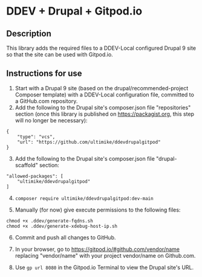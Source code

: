# DDEV + Drupal + Gitpod.io

## Description

This library adds the required files to a DDEV-Local configured Drupal 9 site so that the site can be used with Gitpod.io.

## Instructions for use

1.  Start with a Drupal 9 site (based on the drupal/recommended-project Composer template) with a DDEV-Local configuration file, committed to a GitHub.com repository. 
2.  Add the following to the Drupal site's composer.json file "repositories" section (once this library is published on https://packagist.org, this step will no longer be necessary):

```
{
    "type": "vcs",
    "url": "https://github.com/ultimike/ddevdrupalgitpod"
}
```

3.  Add the following to the Drupal site's composer.json file "drupal-scaffold" section:

```
"allowed-packages": [
    "ultimike/ddevdrupalgitpod"
]
```

4.  `composer require ultimike/ddevdrupalgitpod:dev-main`

5.  Manually (for now) give execute permissions to the following files:

```
chmod +x .ddev/generate-fqdns.sh
chmod +x .ddev/generate-xdebug-host-ip.sh
```

6.  Commit and push all changes to GitHub.

7.  In your browser, go to https://gitpod.io/#github.com/vendor/name replacing "vendor/name" with your project vendor/name on Github.com.

8. Use `gp url 8080` in the Gitpod.io Terminal to view the Drupal site's URL.

